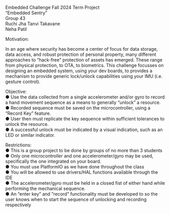 Embedded Challenge Fall 2024 Term Project  
“Embedded Sentry”  
Group 43    
Ruchi Jha 
Tanvi Takavane  
Neha Patil  

Motivation:  

In an age where security has become a center of focus for data storage, data access, and
robust protection of personal property, many different approaches to “hack-free” protection of
assets has emerged. These range from physical protection, to OTA, to biometrics. This
challenge focusses on designing an embedded system, using your dev boards, to provides a
mechanism to provide generic lock/unlock capabilities using your IMU (i.e. gesture control).  

Objective:  
● Use the data collected from a single accelerometer and/or gyro to record a hand
movement sequence as a means to generally “unlock” a resource.  
● Recorded sequence must be saved on the microcontroller, using a “Record Key” feature.  
● User then must replicate the key sequence within sufficient tolerances to unlock the
resource.  
● A successful unlock must be indicated by a visual indication, such as an LED or similar
indicator.  

Restrictions:  
● This is a group project to be done by groups of no more than 3 students  
● Only one microcontroller and one accelerometer/gyro may be used, specifically the one
integrated on your board.  
● You must use PlatformIO as we have done throughout the class  
● You will be allowed to use drivers/HAL functions available through the IDE  
● The accelerometer/gyro must be held in a closed fist of either hand while performing the
mechanical sequence.  
● An “enter key” and ”record” functionality must be developed to so the user knows when
to start the sequence of unlocking and recording respectively  
